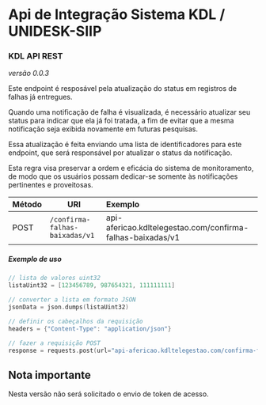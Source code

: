 # Api de Integração Sistema KDL / UNIDESK-SIIP

### KDL API REST
*versão 0.0.3*

Este endpoint é resposável pela atualização do status em registros de falhas já entregues.

Quando uma notificação de falha é visualizada, é necessário atualizar seu status para indicar que ela já foi tratada, a fim de evitar que a mesma notificação seja exibida novamente em futuras pesquisas. 

Essa atualização é feita enviando uma lista de identificadores para este endpoint, que será responsável por atualizar o status da notificação. 

Esta regra visa preservar a ordem e eficácia do sistema de monitoramento, de modo que os usuários possam dedicar-se somente às notificações pertinentes e proveitosas.


| Método | URI                          | Exemplo                                                   | 
|--------|------------------------------|:----------------------------------------------------------| 
| POST   | `/confirma-falhas-baixadas/v1`           | api-afericao.kdltelegestao.com/confirma-falhas-baixadas/v1            |

##### Exemplo de uso
```go
// lista de valores uint32
listaUint32 = [123456789, 987654321, 111111111]

// converter a lista em formato JSON
jsonData = json.dumps(listaUint32)

// definir os cabeçalhos da requisição
headers = {"Content-Type": "application/json"}

// fazer a requisição POST
response = requests.post(url="api-afericao.kdltelegestao.com/confirma-falhas-baixadas/v1", data=jsonData, headers=headers)

```

## Nota importante
Nesta versão não será solicitado o envio de token de acesso.